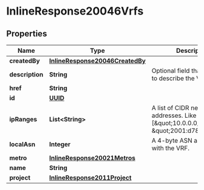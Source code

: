 
# InlineResponse20046Vrfs

## Properties
Name | Type | Description | Notes
------------ | ------------- | ------------- | -------------
**createdBy** | [**InlineResponse20046CreatedBy**](InlineResponse20046CreatedBy.md) |  |  [optional]
**description** | **String** | Optional field that can be set to describe the VRF |  [optional]
**href** | **String** |  |  [optional]
**id** | [**UUID**](UUID.md) |  |  [optional]
**ipRanges** | **List&lt;String&gt;** | A list of CIDR network addresses. Like [\&quot;10.0.0.0/16\&quot;, \&quot;2001:d78::/56\&quot;]. |  [optional]
**localAsn** | **Integer** | A 4-byte ASN associated with the VRF. |  [optional]
**metro** | [**InlineResponse20021Metros**](InlineResponse20021Metros.md) |  |  [optional]
**name** | **String** |  |  [optional]
**project** | [**InlineResponse2011Project**](InlineResponse2011Project.md) |  |  [optional]



